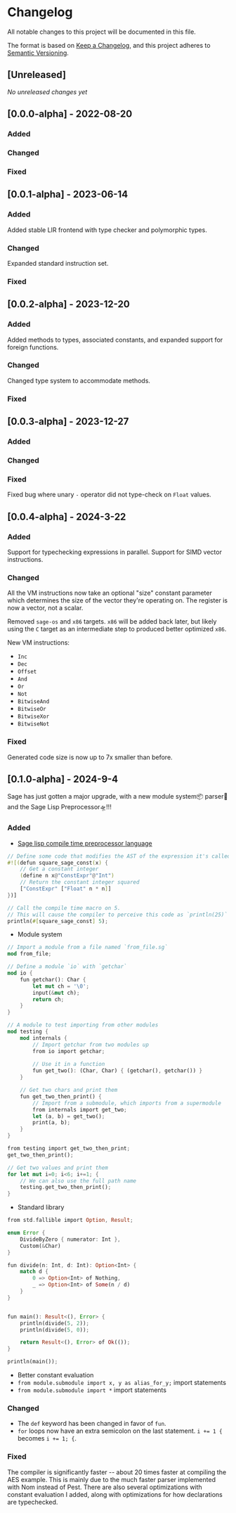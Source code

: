 # Changelog
All notable changes to this project will be documented in this file.

The format is based on [Keep a Changelog](https://keepachangelog.com/en/1.0.0/),
and this project adheres to [Semantic Versioning](https://semver.org/spec/v2.0.0.html).

## [Unreleased]

*No unreleased changes yet*

## [0.0.0-alpha] - 2022-08-20

### Added

### Changed

### Fixed

## [0.0.1-alpha] - 2023-06-14

### Added

Added stable LIR frontend with type checker and polymorphic types.

### Changed

Expanded standard instruction set.

### Fixed

## [0.0.2-alpha] - 2023-12-20

### Added

Added methods to types, associated constants, and expanded support for foreign functions.

### Changed

Changed type system to accommodate methods.

### Fixed

## [0.0.3-alpha] - 2023-12-27

### Added

### Changed

### Fixed

Fixed bug where unary `-` operator did not type-check on `Float` values.

## [0.0.4-alpha] - 2024-3-22

### Added

Support for typechecking expressions in parallel. Support for SIMD vector instructions.

### Changed

All the VM instructions now take an optional "size" constant parameter which determines the size of the vector they're operating on. The register is now a vector, not a scalar.

Removed `sage-os` and `x86` targets. `x86` will be added back later, but likely using the `C` target as an intermediate step to produced better optimized `x86`.

New VM instructions:
- `Inc`
- `Dec`
- `Offset`
- `And`
- `Or`
- `Not`
- `BitwiseAnd`
- `BitwiseOr`
- `BitwiseXor`
- `BitwiseNot`

### Fixed

Generated code size is now up to 7x smaller than before. 

## [0.1.0-alpha] - 2024-9-4

Sage has just gotten a major upgrade, with a new module system📦 parser📝 and the Sage Lisp Preprocessor🛸!!!

### Added

- [Sage lisp compile time preprocessor language](https://github.com/adam-mcdaniel/sage-lisp)
```rs
// Define some code that modifies the AST of the expression it's called on
#![(defun square_sage_const(x) {
    // Get a constant integer
    (define n x@"ConstExpr"@"Int")
    // Return the constant integer squared
    ["ConstExpr" ["Float" n * n]]
})]

// Call the compile time macro on 5.
// This will cause the compiler to perceive this code as `println(25)`
println(#[square_sage_const] 5);
```

- Module system

```rs
// Import a module from a file named `from_file.sg`
mod from_file;

// Define a module `io` with `getchar`
mod io {
    fun getchar(): Char {
        let mut ch = '\0';
        input(&mut ch);
        return ch;
    }
}

// A module to test importing from other modules
mod testing {
    mod internals {
        // Import getchar from two modules up
        from io import getchar;
        
        // Use it in a function
		fun get_two(): (Char, Char) { (getchar(), getchar()) }
    }

    // Get two chars and print them
    fun get_two_then_print() {
        // Import from a submodule, which imports from a supermodule
        from internals import get_two;
        let (a, b) = get_two();
        print(a, b);
    }
}

from testing import get_two_then_print;
get_two_then_print();

// Get two values and print them
for let mut i=0; i<6; i+=1; {
    // We can also use the full path name
 	testing.get_two_then_print();
}
```

- Standard library

```rs
from std.fallible import Option, Result;

enum Error {
    DivideByZero { numerator: Int },
    Custom(&Char)
}

fun divide(n: Int, d: Int): Option<Int> {
    match d {
        0 => Option<Int> of Nothing,
        _ => Option<Int> of Some(n / d)
    }
}


fun main(): Result<(), Error> {
    println(divide(5, 2));
    println(divide(5, 0));

    return Result<(), Error> of Ok(());
}

println(main());
```

- Better constant evaluation
- `from module.submodule import x, y as alias_for_y;` import statements
- `from module.submodule import *` import statements

### Changed

- The `def` keyword has been changed in favor of `fun`.
- `for` loops now have an extra semicolon on the last statement. `i += 1 {` becomes `i += 1; {`.

### Fixed

The compiler is significantly faster -- about 20 times faster at compiling the AES example.
This is mainly due to the much faster parser implemented with Nom instead of Pest.
There are also several optimizations with constant evaluation I added, along with optimizations
for how declarations are typechecked.